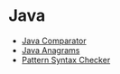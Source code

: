 # Java
- [Java Comparator](https://www.hackerrank.com/challenges/java-comparator/problem)
- [Java Anagrams](https://www.hackerrank.com/challenges/java-anagrams/problem)
- [Pattern Syntax Checker](https://www.hackerrank.com/challenges/pattern-syntax-checker/problem)